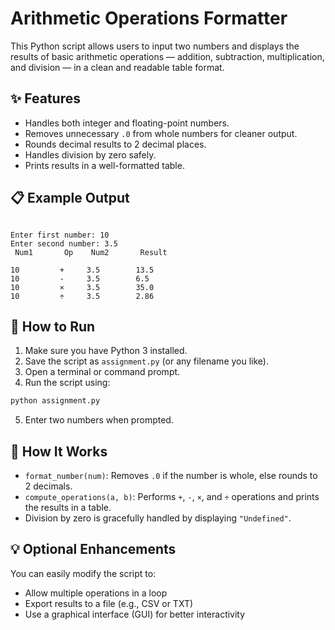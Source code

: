 
# Arithmetic Operations Formatter

This Python script allows users to input two numbers and displays the results of basic arithmetic operations — addition, subtraction, multiplication, and division — in a clean and readable table format.

## ✨ Features

- Handles both integer and floating-point numbers.
- Removes unnecessary `.0` from whole numbers for cleaner output.
- Rounds decimal results to 2 decimal places.
- Handles division by zero safely.
- Prints results in a well-formatted table.

## 📋 Example Output

```

Enter first number: 10
Enter second number: 3.5
 Num1       Op    Num2       Result

10         +     3.5        13.5
10         -     3.5        6.5
10         ×     3.5        35.0
10         ÷     3.5        2.86

````

## 🚀 How to Run

1. Make sure you have Python 3 installed.
2. Save the script as `assignment.py` (or any filename you like).
3. Open a terminal or command prompt.
4. Run the script using:

```bash
python assignment.py
````

5. Enter two numbers when prompted.

## 🧠 How It Works

* `format_number(num)`: Removes `.0` if the number is whole, else rounds to 2 decimals.
* `compute_operations(a, b)`: Performs `+`, `-`, `×`, and `÷` operations and prints the results in a table.
* Division by zero is gracefully handled by displaying `"Undefined"`.


## 💡 Optional Enhancements

You can easily modify the script to:

* Allow multiple operations in a loop
* Export results to a file (e.g., CSV or TXT)
* Use a graphical interface (GUI) for better interactivity
